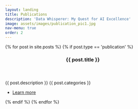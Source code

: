 ```yaml
---
layout: landing
title: Publications
description: 'Data Whisperer: My Quest for AI Excellence'
image: assets/images/publication_pic1.jpg
nav-menu: true
order: 2
---
```


<!-- Main -->
<div id="main">
<!-- Two -->
<section id="two" class="spotlights">
	{% for post in site.posts %}
		{% if post.type == 'publication' %}
			<section>
				<div class="thumbnail">
					<a href="{{ site.baseurl }}{{ post.url }}" class="image">
						<img src="{% link {{ post.image }} %}" alt="" data-position="center center" />
					</a>
				</div>
				<div class="content">
					<div class="inner">
						<header class="major">
							<h3>{{ post.title }}</h3>
						</header>
						<p>{{ post.description }} {{ post.categories }}</p>
						<ul class="actions">
							<li><a href="{{ site.baseurl }}{{ post.url }}" class="button">Learn more</a></li>
						</ul>
					</div>
				</div>
			</section>
		{% endif %}
	{% endfor %}
</section>

</div>